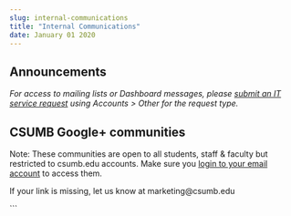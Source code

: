 ```yaml
---
slug: internal-communications
title: "Internal Communications"
date: January 01 2020
---
```


 
<h2>Announcements</h2>
<p>
  <em
    >For access to mailing lists or Dashboard messages, please
    <a href="https://csumb.edu/it">submit an IT service request</a> using
    Accounts &gt; Other for the request type.</em
  >
</p>
<h2>CSUMB Google+ communities</h2>
<p>
  Note: These communities are open to all students, staff &amp; faculty but
  restricted to csumb.edu accounts. Make sure you
  <a href="https://mail.google.com/a/csumb.edu">login to your email account</a>
  to access them.
</p>
<p>If your link is missing, let us know at marketing@csumb.edu</p>
```
